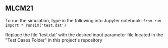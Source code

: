 ## MLCM21
To run the simulation, type in the following into Jupyter notebook:
    `from run import *
    runsim('test.dat')`

Replace the file 'test.dat' with the desired input parameter file located in the "Test Cases Folder" in this project's repository

